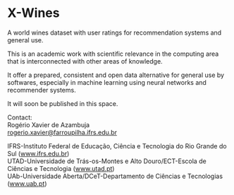 # X-Wines
A world wines dataset with user ratings for recommendation systems and general use.

This is an academic work with scientific relevance in the computing area that is interconnected with other areas of knowledge.

It offer a prepared, consistent and open data alternative for general use by softwares, especially in machine learning using neural networks and recommender systems.

It will soon be published in this space.


Contact:<br>
Rogério Xavier de Azambuja<br>
rogerio.xavier@farroupilha.ifrs.edu.br

IFRS-Instituto Federal de Educação, Ciência e Tecnologia do Rio Grande do Sul (<a href='www.ifrs.edu.br' target=_blank>www.ifrs.edu.br</a>)<br>
UTAD-Universidade de Trás-os-Montes e Alto Douro/ECT-Escola de Ciências e Tecnologia (www.utad.pt)<br> 
UAb-Universidade Aberta/DCeT-Departamento de Ciências e Tecnologias (www.uab.pt)<br>
 

